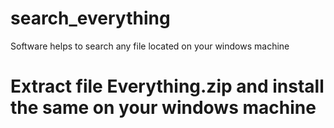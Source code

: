 # search_everything
Software helps to search any file located on your windows machine 


# Extract file Everything.zip and install the same on your windows machine
